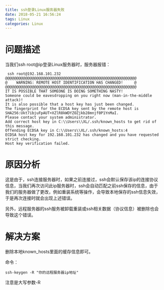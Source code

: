 ```yaml
---
title: ssh登录Linux服务器失败
date: 2018-05-21 16:56:24
tags: Linux
categories: Linux
---
```

# 问题描述
当我们ssh root@ip登录Linux服务器时，服务器报错：

```
 ssh root@192.168.101.232
@@@@@@@@@@@@@@@@@@@@@@@@@@@@@@@@@@@@@@@@@@@@@@@@@@@@@@@@@@@
@    WARNING: REMOTE HOST IDENTIFICATION HAS CHANGED!     @
@@@@@@@@@@@@@@@@@@@@@@@@@@@@@@@@@@@@@@@@@@@@@@@@@@@@@@@@@@@
IT IS POSSIBLE THAT SOMEONE IS DOING SOMETHING NASTY!
Someone could be eavesdropping on you right now (man-in-the-middle attack)!
It is also possible that a host key has just been changed.
The fingerprint for the ECDSA key sent by the remote host is
SHA256:Ukt7ibjuFpAUT+XZlR8kWDYZOZjkb28mnjf0P1YnMaI.
Please contact your system administrator.
Add correct host key in C:\\Users\\XL/.ssh/known_hosts to get rid of this message.
Offending ECDSA key in C:\\Users\\XL/.ssh/known_hosts:4
ECDSA host key for 192.168.101.232 has changed and you have requested strict checking.
Host key verification failed.
```
# 原因分析

这是由于，ssh连接服务器时，如果之前连接过，ssh会默认保存该ip的连接协议信息，当我们再次访问此ip服务器时，ssh会自动匹配之前ssh保存的信息，由于我们的服务器做了更改，例如重装系统等操作，会导致本地保存的ssh信息失效，于是再次连接时就会出现上述错误。

另外，远程服务器的ssh服务被卸载重装或ssh相关数据（协议信息）被删除也会导致这个错误。

# 解决方案

删除本地known_hosts里面的缓存信息即可。

命令：

```
ssh-keygen -R "你的远程服务器ip地址"
```
注意是大写参数-R
